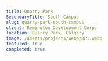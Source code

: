 ```yaml
---
title: Quarry Park
SecondaryTitle: South Campus
slug: quarry-park-south-campus
client: Remington Development Corp.
location: Quarry Park, Calgary
image: /assets/projects/webp/QP1.webp
featured: true
completed: true
---
```


